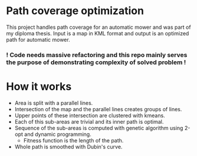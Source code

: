 # Path coverage optimization

This project handles path coverage for an automatic mower and was part of my diploma thesis.
Input is a map in KML format and output is an optimized path for automatic mower.

### ! Code needs massive refactoring and this repo mainly serves the purpose of demonstrating complexity of solved problem !

# How it works

-   Area is split with a parallel lines.
-   Intersection of the map and the parallel lines creates groups of lines.
-   Upper points of these intersection are clustered with kmeans.
-   Each of this sub-areas are trivial and its inner path is optimal.
-   Sequence of the sub-areas is computed with genetic algorithm using 2-opt and dynamic programming.
    -   Fitness function is the length of the path.
-   Whole path is smoothed with Dubin's curve.
